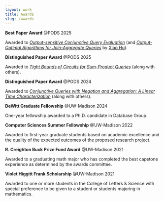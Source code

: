 ```yaml
---
layout: work
title: Awards
slug: /awards
---
```


**Best Paper Award** @PODS 2025

Awarded to *[Output-sensitive Conjunctive Query Evaluation](https://dl.acm.org/doi/10.1145/3695838)* (and [*Output-Optimal Algorithms for Join-Aggregate Queries*](https://dl.acm.org/doi/abs/10.1145/3725241) by [Xiao Hu](https://cs.uwaterloo.ca/~xiaohu/)).

**Distinguished Paper Award** @PODS 2025

Awarded to *[Tight Bounds of Circuits for Sum-Product Queries](https://dl.acm.org/doi/10.1145/3651588)* (along with others).

**Distinguished Paper Award** @PODS 2024

Awarded to *[Conjunctive Queries with Negation and Aggregation: A Linear Time Characterization](https://dl.acm.org/doi/10.1145/3651138)* (along with others).

**DeWitt Graduate Fellowship** @UW-Madison 2024

One-year fellowship awarded to a Ph.D. candidate in Database Group.

**Computer Sciences Summer Fellowship** @UW-Madison 2022

Awarded to first-year graduate students based on academic excellence and the quality of the expected outcomes of the proposed research project.

**R. Creighton Buck Prize Fund Award** @UW-Madison 2021

Awarded to a graduating math major who has completed the best capstone experience as determined by the awards committee.

**Violet Higgitt Frank Scholarship** @UW-Madison 2021

Awarded to one or more students in the College of Letters & Science with special preference to be given to a student or students majoring in mathematics.
